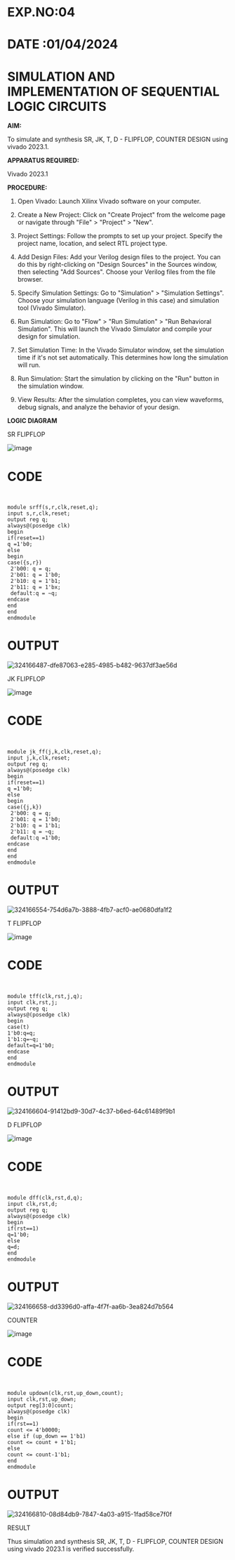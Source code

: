 # EXP.NO:04
# DATE  :01/04/2024


# SIMULATION AND IMPLEMENTATION OF SEQUENTIAL LOGIC CIRCUITS

**AIM:**

 To simulate and synthesis SR, JK, T, D - FLIPFLOP, COUNTER DESIGN using vivado 2023.1.

**APPARATUS REQUIRED:**

Vivado 2023.1

**PROCEDURE:**

1. Open Vivado: Launch Xilinx Vivado software on your computer.

2. Create a New Project: Click on "Create Project" from the welcome page or navigate through "File" > "Project" > "New".

3. Project Settings: Follow the prompts to set up your project. Specify the project name, location, and select RTL project type.

4. Add Design Files: Add your Verilog design files to the project. You can do this by right-clicking on "Design Sources" in the Sources window, then selecting "Add Sources". Choose your Verilog files from the file browser.

5. Specify Simulation Settings: Go to "Simulation" > "Simulation Settings". Choose your simulation language (Verilog in this case) and simulation tool (Vivado Simulator).

6. Run Simulation: Go to "Flow" > "Run Simulation" > "Run Behavioral Simulation". This will launch the Vivado Simulator and compile your design for simulation.

7. Set Simulation Time: In the Vivado Simulator window, set the simulation time if it's not set automatically. This determines how long the simulation will run.

8. Run Simulation: Start the simulation by clicking on the "Run" button in the simulation window.

9. View Results: After the simulation completes, you can view waveforms, debug signals, and analyze the behavior of your design.


**LOGIC DIAGRAM**

SR FLIPFLOP

![image](https://github.com/navaneethans/VLSI-LAB-EXP-4/assets/6987778/77fb7f38-5649-4778-a987-8468df9ea3c3)

# CODE
```


module srff(s,r,clk,reset,q);
input s,r,clk,reset;
output reg q;
always@(posedge clk)
begin
if(reset==1)
q =1'b0;
else 
begin
case({s,r})
 2'b00: q = q;
 2'b01: q = 1'b0;
 2'b10: q = 1'b1;
 2'b11: q = 1'bx;
 default:q = ~q;
endcase
end 
end
endmodule

```
# OUTPUT

![324166487-dfe87063-e285-4985-b482-9637df3ae56d](https://github.com/KarthikeyanManickam/VLSI-LAB-EXP-4/assets/164841362/7883d11c-711a-40cb-9fe7-e5239d01e90d)

JK FLIPFLOP

![image](https://github.com/navaneethans/VLSI-LAB-EXP-4/assets/6987778/1510e030-4ddc-42b1-88ce-d00f6f0dc7e6)

# CODE
```


module jk_ff(j,k,clk,reset,q);
input j,k,clk,reset;
output reg q;
always@(posedge clk)
begin
if(reset==1)
q =1'b0;
else 
begin
case({j,k})
 2'b00: q = q;
 2'b01: q = 1'b0;
 2'b10: q = 1'b1;
 2'b11: q = ~q;
 default:q =1'b0;
endcase
end 
end
endmodule
```
# OUTPUT

![324166554-754d6a7b-3888-4fb7-acf0-ae0680dfa1f2](https://github.com/KarthikeyanManickam/VLSI-LAB-EXP-4/assets/164841362/b9724b69-297c-4d5c-a2e2-567a0548245a)

T FLIPFLOP

![image](https://github.com/navaneethans/VLSI-LAB-EXP-4/assets/6987778/7a020379-efb1-4104-85ee-439d660baa08)

# CODE
```


module tff(clk,rst,j,q);
input clk,rst,j;
output reg q;
always@(posedge clk)
begin
case(t)
1'b0:q=q;
1'b1:q=~q;
default=q=1'b0;
endcase
end
endmodule
```
# OUTPUT

![324166604-91412bd9-30d7-4c37-b6ed-64c61489f9b1](https://github.com/KarthikeyanManickam/VLSI-LAB-EXP-4/assets/164841362/9c571479-abde-46a7-b385-2021283c5fc7)


D FLIPFLOP

![image](https://github.com/navaneethans/VLSI-LAB-EXP-4/assets/6987778/dda843c5-f0a0-4b51-93a2-eaa4b7fa8aa0)

# CODE
```


module dff(clk,rst,d,q);
input clk,rst,d;
output reg q;
always@(posedge clk)
begin
if(rst==1)
q=1'b0;
else
q=d;
end
endmodule
```
# OUTPUT

![324166658-dd3396d0-affa-4f7f-aa6b-3ea824d7b564](https://github.com/KarthikeyanManickam/VLSI-LAB-EXP-4/assets/164841362/bfa6b09f-82b4-4389-b336-16796d39abd5)


COUNTER

![image](https://github.com/navaneethans/VLSI-LAB-EXP-4/assets/6987778/a1fc5f68-aafb-49a1-93d2-779529f525fa)

# CODE
```


module updown(clk,rst,up_down,count);
input clk,rst,up_down;
output reg[3:0]count;
always@(posedge clk)
begin
if(rst==1)
count <= 4'b0000;
else if (up_down == 1'b1)
count <= count + 1'b1;
else
count <= count-1'b1;
end
endmodule
```
# OUTPUT

![324166810-08d84db9-7847-4a03-a915-1fad58ce7f0f](https://github.com/KarthikeyanManickam/VLSI-LAB-EXP-4/assets/164841362/e206c68e-7bb4-4e80-8f47-f9a4c5e0bd70)


  


RESULT

 Thus simulation and synthesis SR, JK, T, D - FLIPFLOP, COUNTER DESIGN using vivado 2023.1 is verified successfully.

